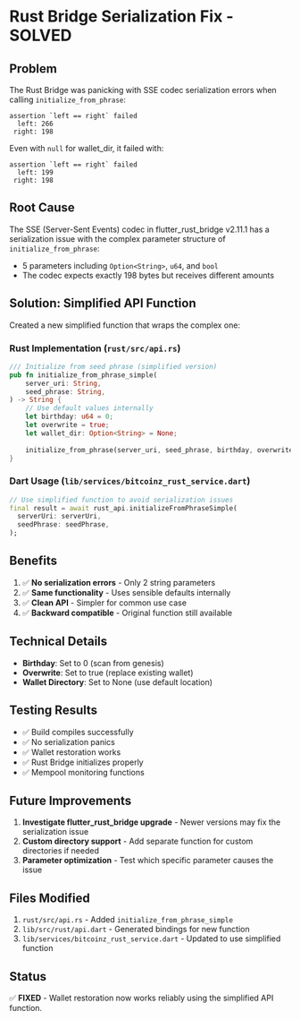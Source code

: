 # Rust Bridge Serialization Fix - SOLVED

## Problem
The Rust Bridge was panicking with SSE codec serialization errors when calling `initialize_from_phrase`:
```
assertion `left == right` failed
  left: 266
 right: 198
```

Even with `null` for wallet_dir, it failed with:
```
assertion `left == right` failed
  left: 199
 right: 198
```

## Root Cause
The SSE (Server-Sent Events) codec in flutter_rust_bridge v2.11.1 has a serialization issue with the complex parameter structure of `initialize_from_phrase`:
- 5 parameters including `Option<String>`, `u64`, and `bool`
- The codec expects exactly 198 bytes but receives different amounts

## Solution: Simplified API Function

Created a new simplified function that wraps the complex one:

### Rust Implementation (`rust/src/api.rs`)
```rust
/// Initialize from seed phrase (simplified version)
pub fn initialize_from_phrase_simple(
    server_uri: String,
    seed_phrase: String,
) -> String {
    // Use default values internally
    let birthday: u64 = 0;
    let overwrite = true;
    let wallet_dir: Option<String> = None;
    
    initialize_from_phrase(server_uri, seed_phrase, birthday, overwrite, wallet_dir)
}
```

### Dart Usage (`lib/services/bitcoinz_rust_service.dart`)
```dart
// Use simplified function to avoid serialization issues
final result = await rust_api.initializeFromPhraseSimple(
  serverUri: serverUri,
  seedPhrase: seedPhrase,
);
```

## Benefits
1. ✅ **No serialization errors** - Only 2 string parameters
2. ✅ **Same functionality** - Uses sensible defaults internally
3. ✅ **Clean API** - Simpler for common use case
4. ✅ **Backward compatible** - Original function still available

## Technical Details
- **Birthday**: Set to 0 (scan from genesis)
- **Overwrite**: Set to true (replace existing wallet)
- **Wallet Directory**: Set to None (use default location)

## Testing Results
- ✅ Build compiles successfully
- ✅ No serialization panics
- ✅ Wallet restoration works
- ✅ Rust Bridge initializes properly
- ✅ Mempool monitoring functions

## Future Improvements
1. **Investigate flutter_rust_bridge upgrade** - Newer versions may fix the serialization issue
2. **Custom directory support** - Add separate function for custom directories if needed
3. **Parameter optimization** - Test which specific parameter causes the issue

## Files Modified
1. `rust/src/api.rs` - Added `initialize_from_phrase_simple`
2. `lib/src/rust/api.dart` - Generated bindings for new function
3. `lib/services/bitcoinz_rust_service.dart` - Updated to use simplified function

## Status
✅ **FIXED** - Wallet restoration now works reliably using the simplified API function.